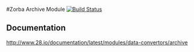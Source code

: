 #Zorba Archive Module [![Build Status](https://travis-ci.org/28msec/zorba-archive-module.svg?branch=travis)](https://travis-ci.org/28msec/zorba-archive-module)

## Documentation
http://www.28.io/documentation/latest/modules/data-convertors/archive
